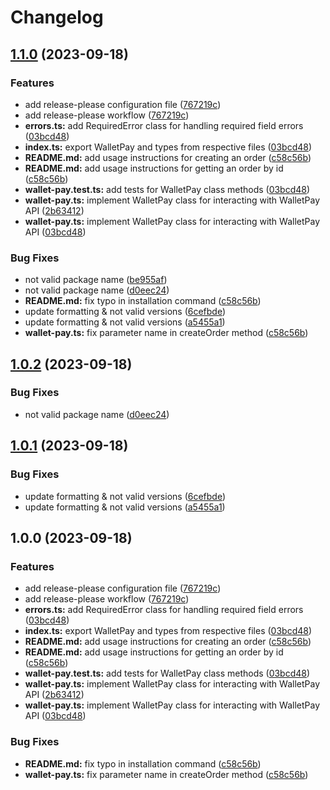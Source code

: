 # Changelog

## [1.1.0](https://github.com/mdwitr0/telegram-wallet-pay/compare/wallet-pay-v1.0.2...wallet-pay-v1.1.0) (2023-09-18)


### Features

* add release-please configuration file ([767219c](https://github.com/mdwitr0/telegram-wallet-pay/commit/767219c74ccec8422484bdad5334a9f632e83dc9))
* add release-please workflow ([767219c](https://github.com/mdwitr0/telegram-wallet-pay/commit/767219c74ccec8422484bdad5334a9f632e83dc9))
* **errors.ts:** add RequiredError class for handling required field errors ([03bcd48](https://github.com/mdwitr0/telegram-wallet-pay/commit/03bcd485069e874e6dbbeda1775d68e7d5a1f365))
* **index.ts:** export WalletPay and types from respective files ([03bcd48](https://github.com/mdwitr0/telegram-wallet-pay/commit/03bcd485069e874e6dbbeda1775d68e7d5a1f365))
* **README.md:** add usage instructions for creating an order ([c58c56b](https://github.com/mdwitr0/telegram-wallet-pay/commit/c58c56b01b52b224694a779379e988d92df69b73))
* **README.md:** add usage instructions for getting an order by id ([c58c56b](https://github.com/mdwitr0/telegram-wallet-pay/commit/c58c56b01b52b224694a779379e988d92df69b73))
* **wallet-pay.test.ts:** add tests for WalletPay class methods ([03bcd48](https://github.com/mdwitr0/telegram-wallet-pay/commit/03bcd485069e874e6dbbeda1775d68e7d5a1f365))
* **wallet-pay.ts:** implement WalletPay class for interacting with WalletPay API ([2b63412](https://github.com/mdwitr0/telegram-wallet-pay/commit/2b63412af1c9fab4313689f764d1ea0bb71c59e3))
* **wallet-pay.ts:** implement WalletPay class for interacting with WalletPay API ([03bcd48](https://github.com/mdwitr0/telegram-wallet-pay/commit/03bcd485069e874e6dbbeda1775d68e7d5a1f365))


### Bug Fixes

* not valid package name ([be955af](https://github.com/mdwitr0/telegram-wallet-pay/commit/be955af82deb642a3672c7990ab301be7058b213))
* not valid package name ([d0eec24](https://github.com/mdwitr0/telegram-wallet-pay/commit/d0eec24e90062b94f14f689a33841c0e7c24c2aa))
* **README.md:** fix typo in installation command ([c58c56b](https://github.com/mdwitr0/telegram-wallet-pay/commit/c58c56b01b52b224694a779379e988d92df69b73))
* update formatting & not valid versions ([6cefbde](https://github.com/mdwitr0/telegram-wallet-pay/commit/6cefbded32935165ac79edd42be15e24e115044f))
* update formatting & not valid versions ([a5455a1](https://github.com/mdwitr0/telegram-wallet-pay/commit/a5455a1294a816859daa79b0c2ba7b0e2f0a3b21))
* **wallet-pay.ts:** fix parameter name in createOrder method ([c58c56b](https://github.com/mdwitr0/telegram-wallet-pay/commit/c58c56b01b52b224694a779379e988d92df69b73))

## [1.0.2](https://github.com/mdwitr0/telegram-wallet-pay/compare/telegram-wallet-pay-v1.0.1...telegram-wallet-pay-v1.0.2) (2023-09-18)


### Bug Fixes

* not valid package name ([d0eec24](https://github.com/mdwitr0/telegram-wallet-pay/commit/d0eec24e90062b94f14f689a33841c0e7c24c2aa))

## [1.0.1](https://github.com/mdwitr0/telegram-wallet-pay/compare/telegram-wallet-pay-v1.0.0...telegram-wallet-pay-v1.0.1) (2023-09-18)


### Bug Fixes

* update formatting & not valid versions ([6cefbde](https://github.com/mdwitr0/telegram-wallet-pay/commit/6cefbded32935165ac79edd42be15e24e115044f))
* update formatting & not valid versions ([a5455a1](https://github.com/mdwitr0/telegram-wallet-pay/commit/a5455a1294a816859daa79b0c2ba7b0e2f0a3b21))

## 1.0.0 (2023-09-18)


### Features

* add release-please configuration file ([767219c](https://github.com/mdwitr0/telegram-wallet-pay/commit/767219c74ccec8422484bdad5334a9f632e83dc9))
* add release-please workflow ([767219c](https://github.com/mdwitr0/telegram-wallet-pay/commit/767219c74ccec8422484bdad5334a9f632e83dc9))
* **errors.ts:** add RequiredError class for handling required field errors ([03bcd48](https://github.com/mdwitr0/telegram-wallet-pay/commit/03bcd485069e874e6dbbeda1775d68e7d5a1f365))
* **index.ts:** export WalletPay and types from respective files ([03bcd48](https://github.com/mdwitr0/telegram-wallet-pay/commit/03bcd485069e874e6dbbeda1775d68e7d5a1f365))
* **README.md:** add usage instructions for creating an order ([c58c56b](https://github.com/mdwitr0/telegram-wallet-pay/commit/c58c56b01b52b224694a779379e988d92df69b73))
* **README.md:** add usage instructions for getting an order by id ([c58c56b](https://github.com/mdwitr0/telegram-wallet-pay/commit/c58c56b01b52b224694a779379e988d92df69b73))
* **wallet-pay.test.ts:** add tests for WalletPay class methods ([03bcd48](https://github.com/mdwitr0/telegram-wallet-pay/commit/03bcd485069e874e6dbbeda1775d68e7d5a1f365))
* **wallet-pay.ts:** implement WalletPay class for interacting with WalletPay API ([2b63412](https://github.com/mdwitr0/telegram-wallet-pay/commit/2b63412af1c9fab4313689f764d1ea0bb71c59e3))
* **wallet-pay.ts:** implement WalletPay class for interacting with WalletPay API ([03bcd48](https://github.com/mdwitr0/telegram-wallet-pay/commit/03bcd485069e874e6dbbeda1775d68e7d5a1f365))


### Bug Fixes

* **README.md:** fix typo in installation command ([c58c56b](https://github.com/mdwitr0/telegram-wallet-pay/commit/c58c56b01b52b224694a779379e988d92df69b73))
* **wallet-pay.ts:** fix parameter name in createOrder method ([c58c56b](https://github.com/mdwitr0/telegram-wallet-pay/commit/c58c56b01b52b224694a779379e988d92df69b73))
